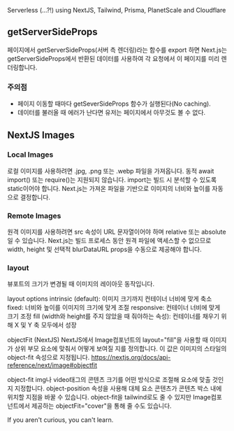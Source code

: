 Serverless (...?!) using NextJS, Tailwind, Prisma, PlanetScale and Cloudflare

## getServerSideProps

페이지에서 getServerSideProps(서버 측 렌더링)라는 함수를 export 하면 Next.js는 getServerSideProps에서 반환된 데이터를 사용하여 각 요청에서 이 페이지를 미리 렌더링합니다.

### 주의점

- 페이지 이동할 때마다 getSeverSideProps 함수가 실행된다(No caching).
- 데이터를 불러올 때 에러가 난다면 유저는 페이지에서 아무것도 볼 수 없다.

## NextJS Images

### Local Images

로컬 이미지를 사용하려면 .jpg, .png 또는 .webp 파일을 가져옵니다.
동적 await import() 또는 require()는 지원되지 않습니다.
import는 빌드 시 분석할 수 있도록 static이어야 합니다.
Next.js는 가져온 파일을 기반으로 이미지의 너비와 높이를 자동으로 결정합니다.

### Remote Images

원격 이미지를 사용하려면 src 속성이 URL 문자열이어야 하며 relative 또는 absolute일 수 있습니다. Next.js는 빌드 프로세스 동안 원격 파일에 액세스할 수 없으므로 width, height 및 선택적 blurDataURL props을 수동으로 제공해야 합니다.

### layout

뷰포트의 크기가 변경될 때 이미지의 레이아웃 동작입니다.

layout options
intrinsic (default): 이미지 크기까지 컨테이너 너비에 맞게 축소
fixed: 너비와 높이를 이미지의 크기에 맞게 조절
responsive: 컨테이너 너비에 맞게 크기 조정
fill (width와 height를 주지 않았을 때 줘야하는 속성): 컨테이너를 채우기 위해 X 및 Y 축 모두에서 성장

objectFit (NextJS)
NextJS에서 Image컴포넌트의 layout="fill"을 사용할 때 이미지가 상위 부모 요소에 맞춰서 어떻게 보여질 지를 정의합니다. 이 값은 이미지의 스타일의 object-fit 속성으로 지정됩니다.
https://nextjs.org/docs/api-reference/next/image#objectfit

object-fit
img나 video태그의 콘텐츠 크기를 어떤 방식으로 조절해 요소에 맞출 것인지 지정합니다.
object-position 속성을 사용해 대체 요소 콘텐츠가 콘텐츠 박스 내에 위치할 지점을 바꿀 수 있습니다.
object-fit을 tailwind로도 줄 수 있지만 Image컴포넌트에서 제공하는 objectFit="cover"을 통해 줄 수도 있습니다.

If you aren't curious, you can't learn.
